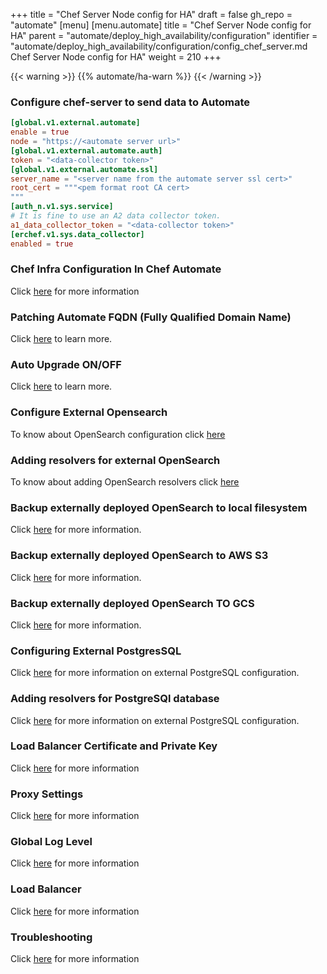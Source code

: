 +++
title = "Chef Server Node config for HA"
draft = false
gh_repo = "automate"
[menu]
  [menu.automate]
    title = "Chef Server Node config for HA"
    parent = "automate/deploy_high_availability/configuration"
    identifier = "automate/deploy_high_availability/configuration/config_chef_server.md Chef Server Node config for HA"
    weight = 210
+++

{{< warning >}}
{{% automate/ha-warn %}}
{{< /warning >}}

### Configure chef-server to send data to Automate

```toml
[global.v1.external.automate]
enable = true
node = "https://<automate server url>"
[global.v1.external.automate.auth]
token = "<data-collector token>"
[global.v1.external.automate.ssl]
server_name = "<server name from the automate server ssl cert>"
root_cert = """<pem format root CA cert>
"""
[auth_n.v1.sys.service]
# It is fine to use an A2 data collector token.
a1_data_collector_token = "<data-collector token>"
[erchef.v1.sys.data_collector]
enabled = true
```

### Chef Infra Configuration In Chef Automate

Click [here](/automate/chef_infra_in_chef_automate) for more information

### Patching Automate FQDN (Fully Qualified Domain Name)

Click [here](/automate/configuration/#chef-automate-fqdn) to learn more.

### Auto Upgrade ON/OFF

Click [here](/automate/configuration/#upgrade-strategy) to learn more.

### Configure External Opensearch

To know about OpenSearch configuration click [here](automate/install/#configuring-external-opensearch)

### Adding resolvers for external OpenSearch
To know about adding OpenSearch resolvers click [here](automate/install/#adding-resolvers-for-opensearch)

### Backup externally deployed OpenSearch to local filesystem

Click [here](automate/install/#backup-externally-deployed-opensearch-to-local-filesystem) for more information.

### Backup externally deployed OpenSearch to AWS S3

Click [here](automate/install/#backup-externally-deployed-opensearch-to-aws-s3) for more information.

### Backup externally deployed OpenSearch TO GCS

Click [here](automate/install/#backup-externally-deployed-opensearch-to-gcs) for more information.

### Configuring External PostgresSQL

Click [here](automate/install/#configuring-an-external-postgresql-database) for more information on external PostgreSQL configuration.

### Adding resolvers for PostgreSQl database

Click [here](automate/install/#adding-resolvers-for-postgresql-database) for more information on external PostgreSQL configuration.

### Load Balancer Certificate and Private Key

Click [here](/automate/configuration/#load-balancer-certificate-and-private-key) for more information

### Proxy Settings

Click [here](/automate/configuration/#proxy-settings) for more information

### Global Log Level

Click [here](/automate/configuration/#global-log-level) for more information

### Load Balancer
Click [here](/automate/configuration/#load-balancer) for more information

### Troubleshooting

Click [here](/automate/configuration/#troubleshooting) for more information